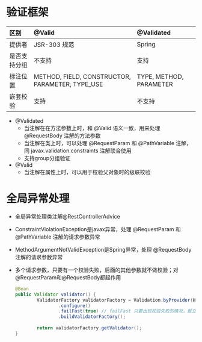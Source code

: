 # 验证框架

| 区别         | @Valid                                          | @Validated              |
| :----------- | :---------------------------------------------- | :---------------------- |
| 提供者       | JSR-303 规范                                    | Spring                  |
| 是否支持分组 | 不支持                                          | 支持                    |
| 标注位置     | METHOD, FIELD, CONSTRUCTOR, PARAMETER, TYPE_USE | TYPE, METHOD, PARAMETER |
| 嵌套校验     | 支持                                            | 不支持                  |

- @Validated
  - 当注解在在方法参数上时，和 @Valid 语义一致，用来处理 @RequestBody 注解的方法参数
  - 当注解在类上时，可以处理 @RequestParam 和 @PathVariable 注解，同 javax.validation.constraints 注解联合使用
  - 支持group分组验证
- @Valid
  - 当注解在属性上时，可以用于校验父对象时的级联校验



# 全局异常处理

- 全局异常处理类注解@RestControllerAdvice

- ConstraintViolationException是javax异常，处理 @RequestParam 和 @PathVariable 注解的请求参数异常

- MethodArgumentNotValidException是Spring异常，处理 @RequestBody 注解的请求参数异常

- 多个请求参数，只要有一个校验失败，后面的其他参数就不做校验；对@RequestParam和@RequestBody都起作用

  ```java
  @Bean
  public Validator validator() {
          ValidatorFactory validatorFactory = Validation.byProvider(HibernateValidator.class)
                  .configure()
                  .failFast(true) // failFast 只要出现校验失败的情况，就立即结束校验，不再进行后续校验
                  .buildValidatorFactory();
          
          return validatorFactory.getValidator();
  }
  ```

  
